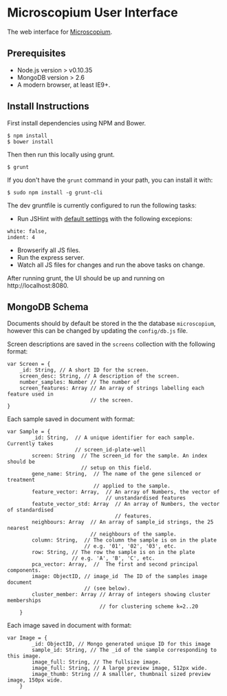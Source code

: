# Microscopium User Interface

The web interface for [Microscopium](https://github.com/microscopium/microscopium).

Prerequisites
-------------

* Node.js version > v0.10.35
* MongoDB version > 2.6
* A modern browser, at least IE9+.

Install Instructions
--------------------

First install dependencies using NPM and Bower.

```console
$ npm install
$ bower install
```

Then then run this locally using grunt.

```console
$ grunt
```

If you don't have the `grunt` command in your path, you can install it
with:

```console
$ sudo npm install -g grunt-cli
```

The dev gruntfile is currently configured to run the following tasks:
* Run JSHint with [default settings](https://github.com/jshint/jshint/blob/master/examples/.jshintrc)
with the following excepions:

```
white: false,
indent: 4
```
* Browserify all JS files.
* Run the express server.
* Watch all JS files for changes and run the above tasks on change.

After running grunt, the UI should be up and running on http://localhost:8080.

MongoDB Schema
--------------

Documents should by default be stored in the the database ``microscopium``,
however this can be changed by updating the ``config/db.js`` file.

Screen descriptions are saved in the ``screens`` collection with the
following format:

```
var Screen = {
    _id: String, // A short ID for the screen.
    screen_desc: String, // A description of the screen.
    number_samples: Number // The number of
    screen_features: Array // An array of strings labelling each feature used in
                           // the screen.
}
```

Each sample saved in document with format:

```
var Sample = {
        _id: String,  // A unique identifier for each sample. Currently takes
                      // screen_id-plate-well
        screen: String  // The screen_id for the sample. An index should be
                        // setup on this field.
        gene_name: String,  // The name of the gene silenced or treatment
                            // applied to the sample.
        feature_vector: Array,  // An array of Numbers, the vector of
                                // unstandardised features
        featute_vector_std: Array  // An array of Numbers, the vector of standardised
                                   // features.
        neighbours: Array  // An array of sample_id strings, the 25 nearest
                           // neighbours of the sample.
        column: String,  // The column the sample is on in the plate
                         // e.g. '01', '02', '03', etc.
        row: String, // The row the sample is on in the plate
                     // e.g. 'A', 'B', 'C', etc.
        pca_vector: Array,  //  The first and second principal components.
        image: ObjectID, // image_id  The ID of the samples image document
                         // (see below).
        cluster_member: Array // Array of integers showing cluster memberships
                              // for clustering scheme k=2..20
    }
```

Each image saved in document with format:

```
var Image = {
        _id: ObjectID, // Mongo generated unique ID for this image
        sample_id: String, // The _id of the sample corresponding to this image.
        image_full: String, // The fullsize image.
        image_full: String, // A large preview image, 512px wide.
        image_thumb: String // A smalller, thumbnail sized preview image, 150px wide.
    }
```
